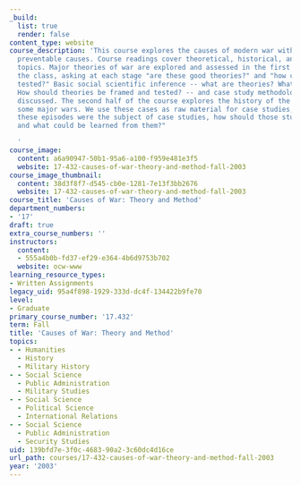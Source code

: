 ```yaml
---
_build:
  list: true
  render: false
content_type: website
course_description: 'This course explores the causes of modern war with a focus on
  preventable causes. Course readings cover theoretical, historical, and methodological
  topics. Major theories of war are explored and assessed in the first few weeks of
  the class, asking at each stage "are these good theories?" and "how could they be
  tested?" Basic social scientific inference -- what are theories? What are good theories?
  How should theories be framed and tested? -- and case study methodology are also
  discussed. The second half of the course explores the history of the outbreak of
  some major wars. We use these cases as raw material for case studies, asking "if
  these episodes were the subject of case studies, how should those studies be performed,
  and what could be learned from them?"

  '
course_image:
  content: a6a90947-50b1-95a6-a100-f959e481e3f5
  website: 17-432-causes-of-war-theory-and-method-fall-2003
course_image_thumbnail:
  content: 38d3f8f7-d545-cb0e-1281-7e13f3bb2676
  website: 17-432-causes-of-war-theory-and-method-fall-2003
course_title: 'Causes of War: Theory and Method'
department_numbers:
- '17'
draft: true
extra_course_numbers: ''
instructors:
  content:
  - 555a4b0b-fd37-ef29-e364-4b6d9753b702
  website: ocw-www
learning_resource_types:
- Written Assignments
legacy_uid: 95a4f898-1929-333d-dc4f-134422b9fe70
level:
- Graduate
primary_course_number: '17.432'
term: Fall
title: 'Causes of War: Theory and Method'
topics:
- - Humanities
  - History
  - Military History
- - Social Science
  - Public Administration
  - Military Studies
- - Social Science
  - Political Science
  - International Relations
- - Social Science
  - Public Administration
  - Security Studies
uid: 139bfd7e-3f0c-4683-90a2-3c60dc4d16ce
url_path: courses/17-432-causes-of-war-theory-and-method-fall-2003
year: '2003'
---
```

